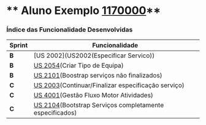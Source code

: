 ** Aluno Exemplo [1170000](./)** 
===============================


### Índice das Funcionalidade Desenvolvidas ###


| Sprint | Funcionalidade     |
|--------|--------------------|
| **B**  | [US 2002](US2002(Especificar Servico)) |
| **B**  | [US 2054](US2054)(Criar Tipo de Equipa) |
| **B**  | [US 2101](US2101)(Boostrap serviços não finalizados) |
| **C**  | [US 2003](US2003)(Continuar/Finalizar especificação serviço) |
| **C**  | [US 4001](US4001)(Gestão Fluxo Motor Atividades) |
| **C**  | [US 2104](US2104)(Bootstrap Serviços completamente especificados) |
